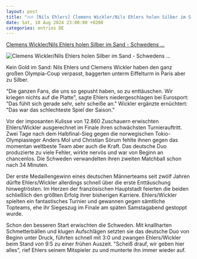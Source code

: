 ```yaml
---
layout: post
title: "🔥🔥 [Nils Ehlers] Clemens Wickler/Nils Ehlers holen Silber im Sand - Schwedens ..."
date: Sat, 10 Aug 2024 23:00:00 +0200
categories: entries DE
---
```

[Clemens Wickler/Nils Ehlers holen Silber im Sand - Schwedens ...](https://www.spox.com/de/sport/olympia/2408/News/clemens-wickler-nils-ehlers-verpassen-gold-im-beachvolleyball.html)

![Clemens Wickler/Nils Ehlers holen Silber im Sand - Schwedens ...](https://www.spox.com/de/sport/olympia/2408/Bilder/1600/wickler-ehlers-finale-1200_1600x900.jpg)

Kein Gold im Sand: Nils Ehlers und Clemens Wickler haben den ganz großen Olympia-Coup verpasst, baggerten unterm Eiffelturm in Paris aber zu Silber.

"Die ganzen Fans, die uns so gepusht haben, so zu enttäuschen. Wir kriegen nichts auf die Platte", sagte Ehlers niedergeschlagen bei Eurosport: "Das fühlt sich gerade sehr, sehr scheiße an." Wickler ergänzte ernüchtert: "Das war das schlechteste Spiel der Saison."

Vor der imposanten Kulisse von 12.860 Zuschauern erwischten Ehlers/Wickler ausgerechnet im Finale ihren schwächsten Turnierauftritt. Zwei Tage nach dem Halbfinal-Sieg gegen die norwegischen Tokio-Olympiasieger Anders Mol und Christian Sörum fehlte ihnen gegen das momentan weltbeste Team aber auch die Kraft. Das deutsche Duo produzierte zu viele Fehler, wirkte nervös und war von Beginn an chancenlos. Die Schweden verwandelten ihren zweiten Matchball schon nach 34 Minuten.

Der erste Medaillengewinn eines deutschen Männerteams seit zwölf Jahren dürfte Ehlers/Wickler allerdings schnell über die erste Enttäuschung hinwegtrösten. Im Herzen der französischen Hauptstadt feierten die beiden schließlich den größten Erfolg ihrer bisherigen Karriere. Ehlers/Wickler spielten ein fantastisches Turnier und gewannen gegen sämtliche Topteams, ehe ihr Siegeszug im Finale am späten Samstagabend gestoppt wurde.

Schon den besseren Start erwischten die Schweden. Mit knallharten Schmetterbällen und klugen Aufschlägen setzten sie das deutsche Duo von Beginn unter Druck, führten schnell mit 3:0 und zwangen Ehlers/Wickler beim Stand von 9:5 zu einer frühen Auszeit. "Scheiß drauf, wir geben hier alles", rief Ehlers seinem Mitspieler zu und munterte ihn immer wieder auf.

